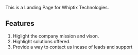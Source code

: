 This is a Landing Page for Whiptix Technologies.

## Features

1. Higlight the company mission and vison.
2. Highlight solutions offered.
3. Provide a way to contact us incase of leads and support

